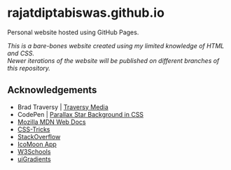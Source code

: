 # rajatdiptabiswas.github.io
Personal website hosted using GitHub Pages.

_This is a bare-bones website created using my limited knowledge of HTML and CSS._   
_Newer iterations of the website will be published on different branches of this repository._

## Acknowledgements
- Brad Traversy | [Traversy Media](https://www.youtube.com/channel/UC29ju8bIPH5as8OGnQzwJyA)
- CodePen | [Parallax Star Background in CSS](https://codepen.io/saransh/pen/BKJun)
- [Mozilla MDN Web Docs](https://developer.mozilla.org/en-US/)
- [CSS-Tricks](https://css-tricks.com/)
- [StackOverflow](https://stackoverflow.com/)
- [IcoMoon App](https://icomoon.io/)
- [W3Schools](https://www.w3schools.com/)
- [uiGradients](https://uigradients.com/)
